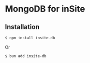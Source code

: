 # MongoDB for inSite

## Installation

```sh
$ npm install insite-db
```

Or

```sh
$ bun add insite-db
```
